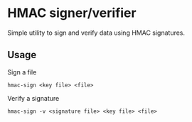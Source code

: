 # HMAC signer/verifier

Simple utility to sign and verify data using HMAC signatures.

## Usage

Sign a file

`hmac-sign <key file> <file>`

Verify a signature

`hmac-sign -v <signature file> <key file> <file>`
